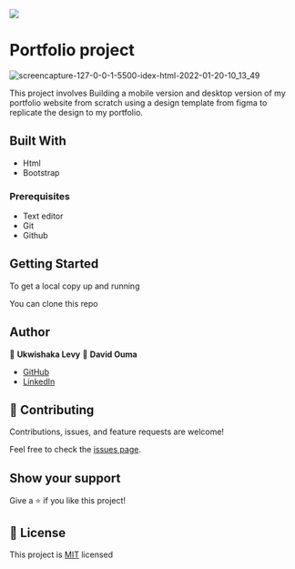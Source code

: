 ![](https://img.shields.io/badge/Microverse-blueviolet)

# Portfolio project
![screencapture-127-0-0-1-5500-idex-html-2022-01-20-10_13_49](https://user-images.githubusercontent.com/87197412/150299143-4f584876-1eef-437d-97a6-8c2cfa1686e7.png)



This project involves Building a mobile version and desktop version of my portfolio website from scratch using a design template from figma to replicate the design to my portfolio.

## Built With

- Html
- Bootstrap

### Prerequisites

- Text editor
- Git
- Github

## Getting Started

To get a local copy up and running

  You can clone this repo

## Author

👤 **Ukwishaka Levy**
👤 **David Ouma**

- [GitHub](https://github.com/levy002)
- [LinkedIn](https://www.linkedin.com/in/levy-ukwishaka-405391223)

## 🤝 Contributing

Contributions, issues, and feature requests are welcome!

Feel free to check the [issues page](.../).

## Show your support

Give a ⭐️ if you like this project!

## 📝 License

This project is [MIT](./MIT.md) licensed
